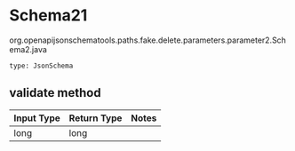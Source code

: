 # Schema21
org.openapijsonschematools.paths.fake.delete.parameters.parameter2.Schema2.java
```
type: JsonSchema
```

## validate method
| Input Type | Return Type | Notes |
| ---------- | ----------- | ----- |
| long | long | |
